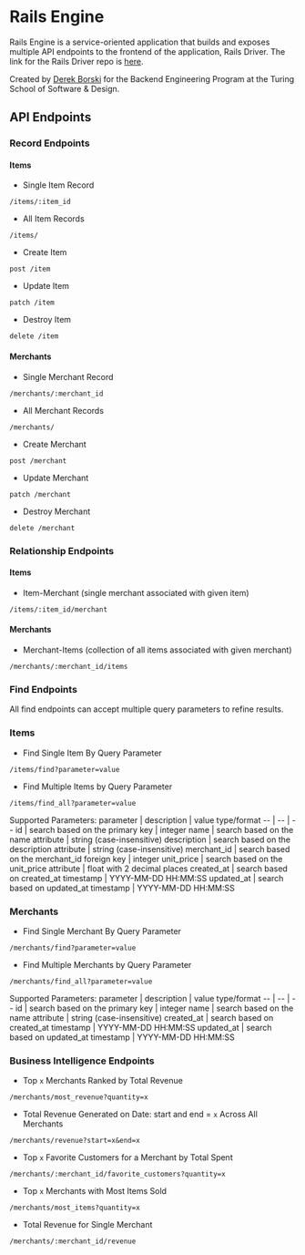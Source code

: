 # Rails Engine

Rails Engine is a service-oriented application that builds and exposes multiple API endpoints to the frontend of the application, Rails Driver. The link for the Rails Driver repo is [here](https://github.com/dborski/rails_driver).

Created by [Derek Borski](https://github.com/dborski) for the Backend Engineering Program at the Turing School of Software & Design.

## API Endpoints

### Record Endpoints

#### Items

- Single Item Record
```
/items/:item_id
```
- All Item Records
```
/items/
```
- Create Item
```
post /item
```
- Update Item
```
patch /item
```
- Destroy Item
```
delete /item
```

#### Merchants

- Single Merchant Record
```
/merchants/:merchant_id
```
- All Merchant Records
```
/merchants/
```
- Create Merchant
```
post /merchant
```
- Update Merchant
```
patch /merchant
```
- Destroy Merchant
```
delete /merchant
```

### Relationship Endpoints

#### Items

- Item-Merchant (single merchant associated with given item)
```
/items/:item_id/merchant
```

#### Merchants

- Merchant-Items (collection of all items associated with given merchant)
```
/merchants/:merchant_id/items
```

### Find Endpoints

All find endpoints can accept multiple query parameters to refine results.

### Items

- Find Single Item By Query Parameter
```
/items/find?parameter=value
```
- Find Multiple Items by Query Parameter
```
/items/find_all?parameter=value
```
Supported Parameters:
parameter | description | value type/format
-- | -- | --
id | search based on the primary key | integer
name | search based on the name attribute | string (case-insensitive)
description | search based on the description attribute | string (case-insensitive)
merchant_id | search based on the merchant_id foreign key | integer
unit_price | search based on the unit_price attribute | float with 2 decimal places
created_at | search based on created_at timestamp | YYYY-MM-DD HH:MM:SS
updated_at | search based on updated_at timestamp | YYYY-MM-DD HH:MM:SS

### Merchants

- Find Single Merchant By Query Parameter
```
/merchants/find?parameter=value
```
- Find Multiple Merchants by Query Parameter
```
/merchants/find_all?parameter=value
```
Supported Parameters:
parameter | description | value type/format
-- | -- | --
id | search based on the primary key | integer
name | search based on the name attribute | string (case-insensitive)
created_at | search based on created_at timestamp | YYYY-MM-DD HH:MM:SS
updated_at | search based on updated_at timestamp | YYYY-MM-DD HH:MM:SS

### Business Intelligence Endpoints

- Top `x` Merchants Ranked by Total Revenue
```
/merchants/most_revenue?quantity=x
```
- Total Revenue Generated on Date: start and end = `x` Across All Merchants
```
/merchants/revenue?start=x&end=x
```
- Top `x` Favorite Customers for a Merchant by Total Spent
```
/merchants/:merchant_id/favorite_customers?quantity=x
```
- Top `x` Merchants with Most Items Sold
```
/merchants/most_items?quantity=x
```
- Total Revenue for Single Merchant
```
/merchants/:merchant_id/revenue
```
